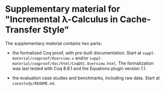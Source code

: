 # Supplementary material for "Incremental λ-Calculus in Cache-Transfer Style"

The supplementary material contains two parts:

- the formalized Coq proof, with pre-built documentation. Start at
  `suppl-material/coqproof/Overview.v` and/or
  `suppl-material/coqproof/doc/html/CoqDSC.Overview.html`.
  The formalization was last tested with Coq 8.8.1 and the Equations plugin version 1.1.

- the evaluation case studies and benchmarks, including raw data.
  Start at `casestudy/README.md`.
